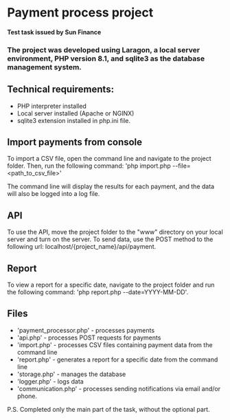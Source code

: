 # Payment process project
#### Test task issued by Sun Finance

### The project was developed using Laragon, a local server environment, PHP version 8.1, and sqlite3 as the database management system.

## Technical requirements:
* PHP interpreter installed
* Local server installed (Apache or NGINX)
* sqlite3 extension installed in php.ini file.


## Import payments from console
To import a CSV file, open the command line and navigate to the project folder. Then, run the following command: 'php import.php --file=<path_to_csv_file>' 

The command line will display the results for each payment, and the data will also be logged into a log file.

## API
To use the API, move the project folder to the "www" directory on your local server and turn on the server. To send data, use the POST method to the following url: localhost/{project_name}/api/payment.

## Report
To view a report for a specific date, navigate to the project folder and run the following command: 'php report.php --date=YYYY-MM-DD'.

## Files
* 'payment_processor.php' - processes payments
* 'api.php' - processes POST requests for payments
* 'import.php' - processes CSV files containing payment data from the command line
* 'report.php' - generates a report for a specific date from the command line
* 'storage.php' - manages the database
* 'logger.php' - logs data
* 'communication.php' - processes sending notifications via email and/or phone.


P.S. Completed only the main part of the task, without the optional part.